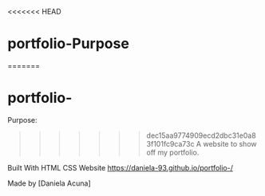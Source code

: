 <<<<<<< HEAD
# portfolio-Purpose
=======
# portfolio-
Purpose:
>>>>>>> dec15aa9774909ecd2dbc31e0a83f101fc9ca73c
A website to show off my portfolio.

Built With
HTML
CSS
Website
https://daniela-93.github.io/portfolio-/

Made by [Daniela Acuna]
